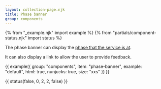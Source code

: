 ```yaml
---
layout: collection-page.njk
title: Phase banner
group: components
---
```


{% from "_example.njk" import example %}
{% from "partials/component-status.njk" import status %}

The phase banner can display the [phase that the service is at](https://www.gov.uk/service-manual/agile-delivery).

It can also display a link to allow the user to provide feedback.

{{ example({ group: "components", item: "phase-banner", example: "default", html: true, nunjucks: true, size: "xxs" }) }}

{{ status(false, 0, 2, 2, false) }}
